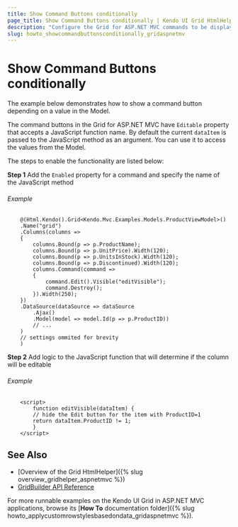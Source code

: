 ```yaml
---
title: Show Command Buttons conditionally
page_title: Show Command Buttons conditionally | Kendo UI Grid HtmlHelper
description: "Configure the Grid for ASP.NET MVC commands to be displayed conditionally."
slug: howto_showcommandbuttonsconditionally_gridaspnetmv
---
```


# Show Command Buttons conditionally

The example below demonstrates how to show a command button depending on a value in the Model.

The command buttons in the Grid for ASP.NET MVC have `Editable` property that accepts a JavaScript function name. By default the current `dataItem` is passed to the JavaScript method as an argument. You can use it to access the values from the Model.

The steps to enable the functionality are listed below:

**Step 1** Add the `Enabled` property for a command and specify the name of the JavaScript method


###### Example

```
    @(Html.Kendo().Grid<Kendo.Mvc.Examples.Models.ProductViewModel>()
    .Name("grid")
    .Columns(columns =>
    {
        columns.Bound(p => p.ProductName);
        columns.Bound(p => p.UnitPrice).Width(120);
        columns.Bound(p => p.UnitsInStock).Width(120);
        columns.Bound(p => p.Discontinued).Width(120);
        columns.Command(command =>
        {
            command.Edit().Visible("editVisible");
            command.Destroy();
        }).Width(250);
    })
    .DataSource(dataSource => dataSource
        .Ajax()
        .Model(model => model.Id(p => p.ProductID))
        // ...
    )
    // settings ommited for brevity
    )

```


**Step 2** Add logic to the JavaScript function that will determine if the column will be editable

###### Example

```
    <script>
        function editVisible(dataItem) {
        // hide the Edit button for the item with ProductID=1
        return dataItem.ProductID != 1;
        }
    </script>
```


## See Also

* [Overview of the Grid HtmlHelper]({% slug overview_gridhelper_aspnetmvc %})
* [GridBuilder API Reference](/api/Kendo.Mvc.UI.Fluent/GridBuilder)

For more runnable examples on the Kendo UI Grid in ASP.NET MVC applications, browse its [**How To** documentation folder]({% slug howto_applycustomrowstylesbasedondata_gridaspnetmvc %}).
